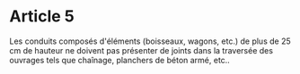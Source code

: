 # Article 5

Les conduits composés d'éléments (boisseaux, wagons, etc.) de plus de 25 cm de hauteur ne doivent pas présenter de joints dans la traversée des ouvrages tels que chaînage, planchers de béton armé, etc..
